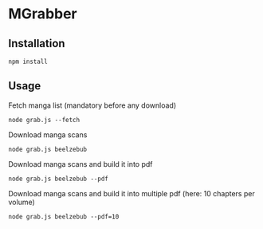 # MGrabber

## Installation

```
npm install
```


## Usage

Fetch manga list (mandatory before any download)
```
node grab.js --fetch
```

Download manga scans
```
node grab.js beelzebub
```

Download manga scans and build it into pdf
```
node grab.js beelzebub --pdf
```

Download manga scans and build it into multiple pdf (here: 10 chapters per volume)
```
node grab.js beelzebub --pdf=10
```
